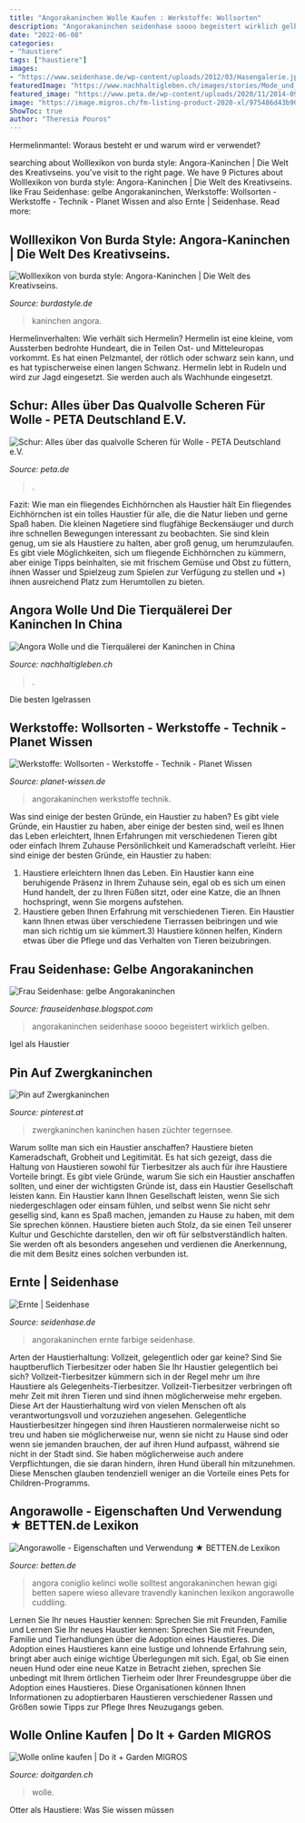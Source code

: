 ```yaml
---
title: "Angorakaninchen Wolle Kaufen : Werkstoffe: Wollsorten"
description: "Angorakaninchen seidenhase soooo begeistert wirklich gelben"
date: "2022-06-08"
categories:
- "haustiere"
tags: ["haustiere"]
images:
- "https://www.seidenhase.de/wp-content/uploads/2012/03/Hasengalerie.jpg"
featuredImage: "https://www.nachhaltigleben.ch/images/stories/Mode_und_Kosmetik/Angorawolle2_300.jpg"
featured_image: "https://www.peta.de/wp-content/uploads/2020/11/2014-09-16-Mulesing-Australien-002-c-PETA-D.jpg"
image: "https://image.migros.ch/fm-listing-product-2020-xl/975486d43b903dc91213c3de04749740f9ff14e4/red-heart-wolle-lisa.jpg"
ShowToc: true
author: "Theresia Pouros"
---
```



Hermelinmantel: Woraus besteht er und warum wird er verwendet?

	

		
searching about Wolllexikon von burda style: Angora-Kaninchen | Die Welt des Kreativseins. you've visit to the right page. We have 9 Pictures about Wolllexikon von burda style: Angora-Kaninchen | Die Welt des Kreativseins. like Frau Seidenhase: gelbe Angorakaninchen, Werkstoffe: Wollsorten - Werkstoffe - Technik - Planet Wissen and also Ernte | Seidenhase. Read more:
		
    
## Wolllexikon Von Burda Style: Angora-Kaninchen | Die Welt Des Kreativseins.

<img loading=lazy src="https://d1atqi1n69j100.cloudfront.net/image/2017/8804/bs_b_blog_table/general/1513603630_4589_wolle_angora2.jpg" onerror="this.onerror=null;this.src='https://tse1.mm.bing.net/th?id=OIP.52dwEAaCvUMH7Uq8Y6b-OAHaGS&amp;pid=15.1';" alt="Wolllexikon von burda style: Angora-Kaninchen | Die Welt des Kreativseins.">

_Source: burdastyle.de_

>kaninchen angora. 

	

Hermelinverhalten: Wie verhält sich Hermelin?
Hermelin ist eine kleine, vom Aussterben bedrohte Hundeart, die in Teilen Ost- und Mitteleuropas vorkommt. Es hat einen Pelzmantel, der rötlich oder schwarz sein kann, und es hat typischerweise einen langen Schwanz. Hermelin lebt in Rudeln und wird zur Jagd eingesetzt. Sie werden auch als Wachhunde eingesetzt.

    
## Schur: Alles über Das Qualvolle Scheren Für Wolle - PETA Deutschland E.V.

<img loading=lazy src="https://www.peta.de/wp-content/uploads/2020/11/2014-09-16-Mulesing-Australien-002-c-PETA-D.jpg" onerror="this.onerror=null;this.src='https://tse4.mm.bing.net/th?id=OIP._PpEKyD76NqPtAK_SSVcEAHaE8&amp;pid=15.1';" alt="Schur: Alles über das qualvolle Scheren für Wolle - PETA Deutschland e.V.">

_Source: peta.de_

>. 

	

Fazit: Wie man ein fliegendes Eichhörnchen als Haustier hält
Ein fliegendes Eichhörnchen ist ein tolles Haustier für alle, die die Natur lieben und gerne Spaß haben. Die kleinen Nagetiere sind flugfähige Beckensäuger und durch ihre schnellen Bewegungen interessant zu beobachten. Sie sind klein genug, um sie als Haustiere zu halten, aber groß genug, um herumzulaufen. Es gibt viele Möglichkeiten, sich um fliegende Eichhörnchen zu kümmern, aber einige Tipps beinhalten, sie mit frischem Gemüse und Obst zu füttern, ihnen Wasser und Spielzeug zum Spielen zur Verfügung zu stellen und +) ihnen ausreichend Platz zum Herumtollen zu bieten.

    
## Angora Wolle Und Die Tierquälerei Der Kaninchen In China

<img loading=lazy src="https://www.nachhaltigleben.ch/images/stories/Mode_und_Kosmetik/Angorawolle2_300.jpg" onerror="this.onerror=null;this.src='https://tse1.mm.bing.net/th?id=OIP.9O2GSKFuduCUApvyu-RyjQHaE9&amp;pid=15.1';" alt="Angora Wolle und die Tierquälerei der Kaninchen in China">

_Source: nachhaltigleben.ch_

>. 

	

Die besten Igelrassen

    
## Werkstoffe: Wollsorten - Werkstoffe - Technik - Planet Wissen

<img loading=lazy src="https://www.planet-wissen.de/technik/werkstoffe/wolle/topwolleangoragjpg100~_v-gseapremiumxl.jpg" onerror="this.onerror=null;this.src='https://tse2.mm.bing.net/th?id=OIP.ECnfaR2mE6fpxiGtjTAciQHaEK&amp;pid=15.1';" alt="Werkstoffe: Wollsorten - Werkstoffe - Technik - Planet Wissen">

_Source: planet-wissen.de_

>angorakaninchen werkstoffe technik. 

	

Was sind einige der besten Gründe, ein Haustier zu haben?
Es gibt viele Gründe, ein Haustier zu haben, aber einige der besten sind, weil es Ihnen das Leben erleichtert, Ihnen Erfahrungen mit verschiedenen Tieren gibt oder einfach Ihrem Zuhause Persönlichkeit und Kameradschaft verleiht. Hier sind einige der besten Gründe, ein Haustier zu haben:
1. Haustiere erleichtern Ihnen das Leben. Ein Haustier kann eine beruhigende Präsenz in Ihrem Zuhause sein, egal ob es sich um einen Hund handelt, der zu Ihren Füßen sitzt, oder eine Katze, die an Ihnen hochspringt, wenn Sie morgens aufstehen.
2. Haustiere geben Ihnen Erfahrung mit verschiedenen Tieren. Ein Haustier kann Ihnen etwas über verschiedene Tierrassen beibringen und wie man sich richtig um sie kümmert.3) Haustiere können helfen, Kindern etwas über die Pflege und das Verhalten von Tieren beizubringen.

    
## Frau Seidenhase: Gelbe Angorakaninchen

<img loading=lazy src="http://2.bp.blogspot.com/-eOZeE4qOftw/UVlT6uqoo0I/AAAAAAAACPE/g9q5xXr9IyE/s1600/Angorakaninchen+in+gelb+006.JPG" onerror="this.onerror=null;this.src='https://tse1.mm.bing.net/th?id=OIP.dxIToqZm_nysMzI3GOLMbQHaFj&amp;pid=15.1';" alt="Frau Seidenhase: gelbe Angorakaninchen">

_Source: frauseidenhase.blogspot.com_

>angorakaninchen seidenhase soooo begeistert wirklich gelben. 

	

Igel als Haustier

    
## Pin Auf Zwergkaninchen

<img loading=lazy src="https://i.pinimg.com/originals/80/88/77/8088772799d5b5978389341c251ac92a.jpg" onerror="this.onerror=null;this.src='https://tse4.mm.bing.net/th?id=OIP.6vN51f7Xj-bnmkbp3wFuPwHaFj&amp;pid=15.1';" alt="Pin auf Zwergkaninchen">

_Source: pinterest.at_

>zwergkaninchen kaninchen hasen züchter tegernsee. 

	

Warum sollte man sich ein Haustier anschaffen?
Haustiere bieten Kameradschaft, Grobheit und Legitimität. Es hat sich gezeigt, dass die Haltung von Haustieren sowohl für Tierbesitzer als auch für ihre Haustiere Vorteile bringt. Es gibt viele Gründe, warum Sie sich ein Haustier anschaffen sollten, und einer der wichtigsten Gründe ist, dass ein Haustier Gesellschaft leisten kann. Ein Haustier kann Ihnen Gesellschaft leisten, wenn Sie sich niedergeschlagen oder einsam fühlen, und selbst wenn Sie nicht sehr gesellig sind, kann es Spaß machen, jemanden zu Hause zu haben, mit dem Sie sprechen können. Haustiere bieten auch Stolz, da sie einen Teil unserer Kultur und Geschichte darstellen, den wir oft für selbstverständlich halten. Sie werden oft als besonders angesehen und verdienen die Anerkennung, die mit dem Besitz eines solchen verbunden ist.

    
## Ernte | Seidenhase

<img loading=lazy src="https://www.seidenhase.de/wp-content/uploads/2012/03/Hasengalerie.jpg" onerror="this.onerror=null;this.src='https://tse1.mm.bing.net/th?id=OIP.-dTV1iTByO_LLGZumIcbYAHaEo&amp;pid=15.1';" alt="Ernte | Seidenhase">

_Source: seidenhase.de_

>angorakaninchen ernte farbige seidenhase. 

	

Arten der Haustierhaltung: Vollzeit, gelegentlich oder gar keine?
Sind Sie hauptberuflich Tierbesitzer oder haben Sie Ihr Haustier gelegentlich bei sich? Vollzeit-Tierbesitzer kümmern sich in der Regel mehr um ihre Haustiere als Gelegenheits-Tierbesitzer. Vollzeit-Tierbesitzer verbringen oft mehr Zeit mit ihren Tieren und sind ihnen möglicherweise mehr ergeben. Diese Art der Haustierhaltung wird von vielen Menschen oft als verantwortungsvoll und vorzuziehen angesehen.
Gelegentliche Haustierbesitzer hingegen sind ihren Haustieren normalerweise nicht so treu und haben sie möglicherweise nur, wenn sie nicht zu Hause sind oder wenn sie jemanden brauchen, der auf ihren Hund aufpasst, während sie nicht in der Stadt sind. Sie haben möglicherweise auch andere Verpflichtungen, die sie daran hindern, ihren Hund überall hin mitzunehmen. Diese Menschen glauben tendenziell weniger an die Vorteile eines Pets for Children-Programms.

    
## Angorawolle - Eigenschaften Und Verwendung ★ BETTEN.de Lexikon

<img loading=lazy src="https://www.betten.de/img/fuellmaterialien-angorahaar-angorakaninchen.jpg" onerror="this.onerror=null;this.src='https://tse2.mm.bing.net/th?id=OIP.jx9AlheSeMPcaTdR3Skp9wHaFl&amp;pid=15.1';" alt="Angorawolle - Eigenschaften und Verwendung ★ BETTEN.de Lexikon">

_Source: betten.de_

>angora coniglio kelinci wolle solltest angorakaninchen hewan gigi betten sapere wieso allevare travendly kaninchen lexikon angorawolle cuddling. 

	

Lernen Sie Ihr neues Haustier kennen: Sprechen Sie mit Freunden, Familie und
Lernen Sie Ihr neues Haustier kennen: Sprechen Sie mit Freunden, Familie und Tierhandlungen über die Adoption eines Haustieres. Die Adoption eines Haustieres kann eine lustige und lohnende Erfahrung sein, bringt aber auch einige wichtige Überlegungen mit sich. Egal, ob Sie einen neuen Hund oder eine neue Katze in Betracht ziehen, sprechen Sie unbedingt mit Ihrem örtlichen Tierheim oder Ihrer Freundesgruppe über die Adoption eines Haustieres. Diese Organisationen können Ihnen Informationen zu adoptierbaren Haustieren verschiedener Rassen und Größen sowie Tipps zur Pflege Ihres Neuzugangs geben.

    
## Wolle Online Kaufen | Do It + Garden MIGROS

<img loading=lazy src="https://image.migros.ch/fm-listing-product-2020-xl/975486d43b903dc91213c3de04749740f9ff14e4/red-heart-wolle-lisa.jpg" onerror="this.onerror=null;this.src='https://tse2.mm.bing.net/th?id=OIP.29dLE1lbPzwiO4i6IYsJkgAAAA&amp;pid=15.1';" alt="Wolle online kaufen | Do it + Garden MIGROS">

_Source: doitgarden.ch_

>wolle. 

	

Otter als Haustiere: Was Sie wissen müssen

